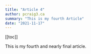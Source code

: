 ```yaml
---
title: "Article 4"
author: pcraig3.ca
summary: "This is my fourth Article"
date: "2021-11-17"
---
```


[[toc]]

This is my fourth and nearly final article.
